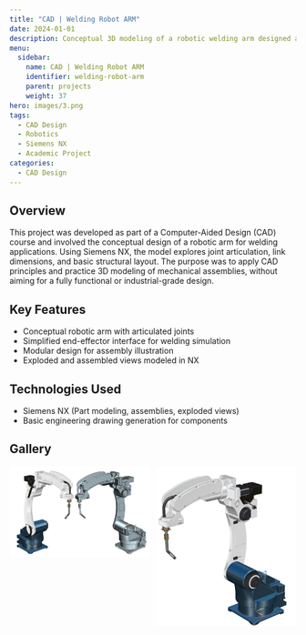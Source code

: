 ```yaml
---
title: "CAD | Welding Robot ARM"
date: 2024-01-01
description: Conceptual 3D modeling of a robotic welding arm designed as part of a CAD course using Siemens NX, focusing on articulation and basic assembly structure.
menu:
  sidebar:
    name: CAD | Welding Robot ARM
    identifier: welding-robot-arm
    parent: projects
    weight: 37
hero: images/3.png
tags:
  - CAD Design
  - Robotics
  - Siemens NX
  - Academic Project
categories:
  - CAD Design
---
```


## Overview

This project was developed as part of a Computer-Aided Design (CAD) course and involved the conceptual design of a robotic arm for welding applications. Using Siemens NX, the model explores joint articulation, link dimensions, and basic structural layout. The purpose was to apply CAD principles and practice 3D modeling of mechanical assemblies, without aiming for a fully functional or industrial-grade design.

## Key Features

- Conceptual robotic arm with articulated joints  
- Simplified end-effector interface for welding simulation  
- Modular design for assembly illustration  
- Exploded and assembled views modeled in NX  

## Technologies Used

- Siemens NX (Part modeling, assemblies, exploded views)  
- Basic engineering drawing generation for components  

## Gallery

<div style="display: grid; grid-template-columns: repeat(auto-fit, minmax(200px, 1fr)); gap: 10px;">
  <img src="images/3.png" alt="Welding Arm CAD View">
  <img src="images/6.jpg" alt="Welding Arm Assembly View">
</div>
